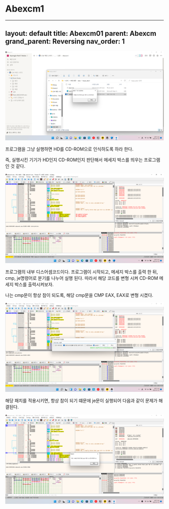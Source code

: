# Abexcm1
---
layout: default
title: Abexcm01
parent: Abexcm
grand_parent: Reversing
nav_order: 1
---

![image](/assets/images/Abexcm01/Abexcm.png)

프로그램을 그냥 실행하면 HD를 CD-ROM으로 인식하도록 하라 한다. 

즉, 실행시킨 기기가 HD인지 CD-ROM인지 판단해서 메세지 박스를 띄우는 프로그램 인 것 같다.

![image](/assets/images/Abexcm01/Abexcm1.png)

프로그램의 내부 디스어셈코드이다. 프로그램이 시작되고, 메세지 박스를 출력 한 뒤, cmp, je명령어로 분기를 나누어 실행 된다. 따라서 해당 코드를 변형 시켜 CD-ROM 메세지 박스를 출력시켜보자.

나는 cmp문이 항상 참이 되도록, 해당 cmp문을 CMP EAX, EAX로 변형 시켰다.

![image](/assets/images/Abexcm01/Abexcm2.png)

해당 패치를 적용시키면, 항상 참이 되기 떄문에 je문이 실행되어 다음과 같이 문제가 해결된다.

![image](/assets/images/Abexcm01/Abexcm3.png)